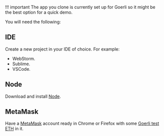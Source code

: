 !!! important
    The app you clone is currently set up for Goerli so it might be the best option for a quick demo.

You will need the following:

## IDE

Create a new project in your IDE of choice. For example:

* WebStorm.
* Sublime.
* VSCode.

## Node

Download and install [Node](https://nodejs.org/en/download/).

## MetaMask

Have a [MetaMask](https://metamask.io/download/) account ready in Chrome or Firefox with some [Goerli test ETH](https://www.google.com/search?q=goerli+faucet) in it.